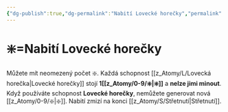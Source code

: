```yaml
---
{"dg-publish":true,"dg-permalink":"Nabití Lovecké horečky","permalink":"/Nabití Lovecké horečky/"}
---
```


# ❇️=Nabití Lovecké horečky
Můžete mít neomezený počet ❇️. 
Každá schopnost [[z_Atomy/L/Lovecká horečka\|Lovecké horečky]] stojí **1[[z_Atomy/0-9/❇️\|❇️]]** a **nelze jimi minout**.
Když používáte schopnost **Lovecké horečky**, nemůžete generovat nová [[z_Atomy/0-9/❇️\|❇️]]. Nabití zmizí na konci [[z_Atomy/S/Střetnutí\|Střetnutí]].